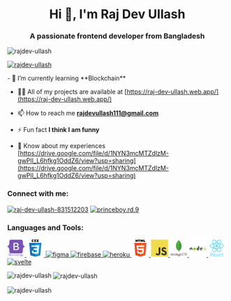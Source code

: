 <h1 align="center">Hi 👋, I'm Raj Dev Ullash</h1>
<h3 align="center">A passionate frontend developer from Bangladesh</h3>

<p align="left"> <img src="https://komarev.com/ghpvc/?username=rajdev-ullash&label=Profile%20views&color=0e75b6&style=flat" alt="rajdev-ullash" /> </p>

<p align="left"> <a href="https://github.com/rajdev-ullash/github-profile-trophy"><img src="https://github-profile-trophy.vercel.app/?username=rajdev-ullash" alt="rajdev-ullash" /></a> </p>
- 🌱 I’m currently learning **Blockchain**

- 👨‍💻 All of my projects are available at [https://raj-dev-ullash.web.app/](https://raj-dev-ullash.web.app/)

- 📫 How to reach me **rajdevullash111@gmail.com**
- ⚡ Fun fact **I think I am funny**

- 📄 Know about my experiences [https://drive.google.com/file/d/1NYN3mcMTZdlzM-gwPlI_L6hfkg1OddZ6/view?usp=sharing](https://drive.google.com/file/d/1NYN3mcMTZdlzM-gwPlI_L6hfkg1OddZ6/view?usp=sharing)


<h3 align="left">Connect with me:</h3>
<p align="left">
<a href="https://linkedin.com/in/raj-dev-ullash-831512203" target="blank"><img align="center" src="https://raw.githubusercontent.com/rahuldkjain/github-profile-readme-generator/master/src/images/icons/Social/linked-in-alt.svg" alt="raj-dev-ullash-831512203" height="30" width="40" /></a>
<a href="https://fb.com/princeboy.rd.9" target="blank"><img align="center" src="https://raw.githubusercontent.com/rahuldkjain/github-profile-readme-generator/master/src/images/icons/Social/facebook.svg" alt="princeboy.rd.9" height="30" width="40" /></a>
</p>

<h3 align="left">Languages and Tools:</h3>
<p align="left"> <a href="https://getbootstrap.com" target="_blank"> <img src="https://raw.githubusercontent.com/devicons/devicon/master/icons/bootstrap/bootstrap-plain-wordmark.svg" alt="bootstrap" width="40" height="40"/> </a> <a href="https://www.w3schools.com/css/" target="_blank"> <img src="https://raw.githubusercontent.com/devicons/devicon/master/icons/css3/css3-original-wordmark.svg" alt="css3" width="40" height="40"/> </a> <a href="https://www.figma.com/" target="_blank"> <img src="https://www.vectorlogo.zone/logos/figma/figma-icon.svg" alt="figma" width="40" height="40"/> </a> <a href="https://firebase.google.com/" target="_blank"> <img src="https://www.vectorlogo.zone/logos/firebase/firebase-icon.svg" alt="firebase" width="40" height="40"/> </a> <a href="https://heroku.com" target="_blank"> <img src="https://www.vectorlogo.zone/logos/heroku/heroku-icon.svg" alt="heroku" width="40" height="40"/> </a> <a href="https://www.w3.org/html/" target="_blank"> <img src="https://raw.githubusercontent.com/devicons/devicon/master/icons/html5/html5-original-wordmark.svg" alt="html5" width="40" height="40"/> </a> <a href="https://developer.mozilla.org/en-US/docs/Web/JavaScript" target="_blank"> <img src="https://raw.githubusercontent.com/devicons/devicon/master/icons/javascript/javascript-original.svg" alt="javascript" width="40" height="40"/> </a> <a href="https://www.mongodb.com/" target="_blank"> <img src="https://raw.githubusercontent.com/devicons/devicon/master/icons/mongodb/mongodb-original-wordmark.svg" alt="mongodb" width="40" height="40"/> </a> <a href="https://nodejs.org" target="_blank"> <img src="https://raw.githubusercontent.com/devicons/devicon/master/icons/nodejs/nodejs-original-wordmark.svg" alt="nodejs" width="40" height="40"/> </a> <a href="https://reactjs.org/" target="_blank"> <img src="https://raw.githubusercontent.com/devicons/devicon/master/icons/react/react-original-wordmark.svg" alt="react" width="40" height="40"/> </a> <a href="https://svelte.dev" target="_blank"> <img src="https://upload.wikimedia.org/wikipedia/commons/1/1b/Svelte_Logo.svg" alt="svelte" width="40" height="40"/> </a> </p>

<p><img align="left" src="https://github-readme-stats.vercel.app/api/top-langs?username=rajdev-ullash&show_icons=true&locale=en&layout=compact" alt="rajdev-ullash" /></p>

<p>&nbsp;<img align="center" src="https://github-readme-stats.vercel.app/api?username=rajdev-ullash&show_icons=true&locale=en" alt="rajdev-ullash" /></p>

<p><img align="center" src="https://github-readme-streak-stats.herokuapp.com/?user=rajdev-ullash&" alt="rajdev-ullash" /></p>


